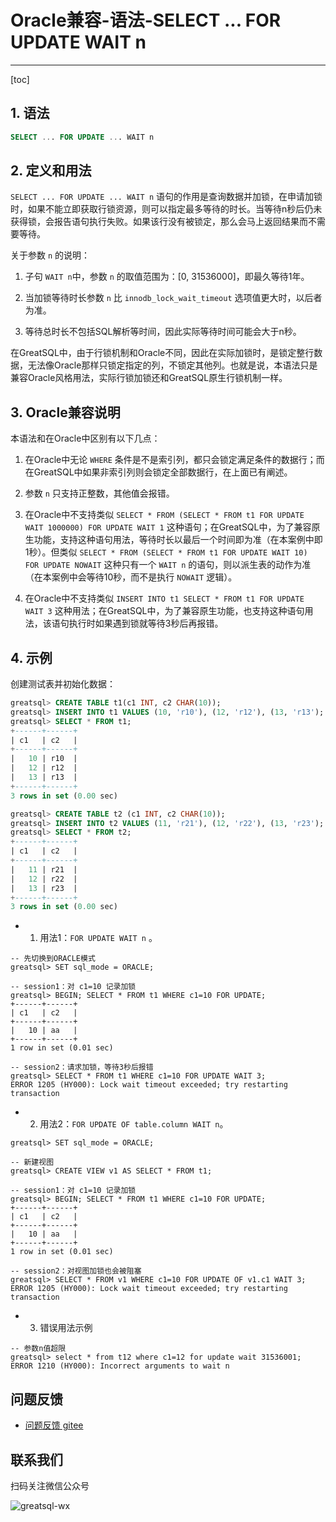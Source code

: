 # Oracle兼容-语法-SELECT ... FOR UPDATE WAIT n
---
[toc]

## 1. 语法

```sql
SELECT ... FOR UPDATE ... WAIT n
```

## 2. 定义和用法

`SELECT ... FOR UPDATE ... WAIT n` 语句的作用是查询数据并加锁，在申请加锁时，如果不能立即获取行锁资源，则可以指定最多等待的时长。当等待n秒后仍未获得锁，会报告语句执行失败。如果该行没有被锁定，那么会马上返回结果而不需要等待。

关于参数 `n` 的说明：

1. 子句 `WAIT n`中，参数 `n` 的取值范围为：[0, 31536000]，即最久等待1年。

2. 当加锁等待时长参数 `n` 比 `innodb_lock_wait_timeout` 选项值更大时，以后者为准。

3. 等待总时长不包括SQL解析等时间，因此实际等待时间可能会大于n秒。

在GreatSQL中，由于行锁机制和Oracle不同，因此在实际加锁时，是锁定整行数据，无法像Oracle那样只锁定指定的列，不锁定其他列。也就是说，本语法只是兼容Oracle风格用法，实际行锁加锁还和GreatSQL原生行锁机制一样。

## 3. Oracle兼容说明

本语法和在Oracle中区别有以下几点：

1. 在Oracle中无论 `WHERE` 条件是不是索引列，都只会锁定满足条件的数据行；而在GreatSQL中如果非索引列则会锁定全部数据行，在上面已有阐述。

2. 参数 `n` 只支持正整数，其他值会报错。

3. 在Oracle中不支持类似 `SELECT * FROM (SELECT * FROM t1 FOR UPDATE WAIT 1000000) FOR UPDATE WAIT 1` 这种语句；在GreatSQL中，为了兼容原生功能，支持这种语句用法，等待时长以最后一个时间即为准（在本案例中即1秒）。但类似 `SELECT * FROM (SELECT * FROM t1 FOR UPDATE WAIT 10) FOR UPDATE NOWAIT` 这种只有一个 `WAIT n` 的语句，则以派生表的动作为准（在本案例中会等待10秒，而不是执行 `NOWAIT` 逻辑）。

6. 在Oracle中不支持类似 `INSERT INTO t1 SELECT * FROM t1 FOR UPDATE WAIT 3` 这种用法；在GreatSQL中，为了兼容原生功能，也支持这种语句用法，该语句执行时如果遇到锁就等待3秒后再报错。


## 4. 示例

创建测试表并初始化数据：
```sql
greatsql> CREATE TABLE t1(c1 INT, c2 CHAR(10));
greatsql> INSERT INTO t1 VALUES (10, 'r10'), (12, 'r12'), (13, 'r13');
greatsql> SELECT * FROM t1;
+------+------+
| c1   | c2   |
+------+------+
|   10 | r10  |
|   12 | r12  |
|   13 | r13  |
+------+------+
3 rows in set (0.00 sec)

greatsql> CREATE TABLE t2 (c1 INT, c2 CHAR(10));
greatsql> INSERT INTO t2 VALUES (11, 'r21'), (12, 'r22'), (13, 'r23');
greatsql> SELECT * FROM t2;
+------+------+
| c1   | c2   |
+------+------+
|   11 | r21  |
|   12 | r22  |
|   13 | r23  |
+------+------+
3 rows in set (0.00 sec)
```

- 1. 用法1：`FOR UPDATE WAIT n` 。

```
-- 先切换到ORACLE模式
greatsql> SET sql_mode = ORACLE;

-- session1：对 c1=10 记录加锁
greatsql> BEGIN; SELECT * FROM t1 WHERE c1=10 FOR UPDATE;
+------+------+
| c1   | c2   |
+------+------+
|   10 | aa   |
+------+------+
1 row in set (0.01 sec)

-- session2：请求加锁，等待3秒后报错
greatsql> SELECT * FROM t1 WHERE c1=10 FOR UPDATE WAIT 3;
ERROR 1205 (HY000): Lock wait timeout exceeded; try restarting transaction
```

- 2. 用法2：`FOR UPDATE OF table.column WAIT n`。

```
greatsql> SET sql_mode = ORACLE;

-- 新建视图
greatsql> CREATE VIEW v1 AS SELECT * FROM t1;

-- session1：对 c1=10 记录加锁
greatsql> BEGIN; SELECT * FROM t1 WHERE c1=10 FOR UPDATE;
+------+------+
| c1   | c2   |
+------+------+
|   10 | aa   |
+------+------+
1 row in set (0.01 sec)

-- session2：对视图加锁也会被阻塞
greatsql> SELECT * FROM v1 WHERE c1=10 FOR UPDATE OF v1.c1 WAIT 3;
ERROR 1205 (HY000): Lock wait timeout exceeded; try restarting transaction
```

- 3. 错误用法示例

```
-- 参数n值超限
greatsql> select * from t12 where c1=12 for update wait 31536001;
ERROR 1210 (HY000): Incorrect arguments to wait n
```



**问题反馈**
---
- [问题反馈 gitee](https://gitee.com/GreatSQL/GreatSQL-Manual/issues)


**联系我们**
---

扫码关注微信公众号

![greatsql-wx](../greatsql-wx.jpg)
